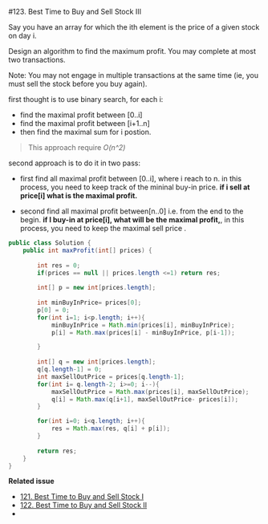#123. Best Time to Buy and Sell Stock III

Say you have an array for which the ith element is the price of a given stock on day i.

Design an algorithm to find the maximum profit. You may complete at most two transactions.

Note:
You may not engage in multiple transactions at the same time (ie, you must sell the stock before you buy again).

first thought is to use binary search, for each i:
* find the maximal profit between [0..i]
* find the maximal profit between [i+1..n]
* then find the maximal sum for i postion.

> This approach require *O(n^2)*

second approach is to do it in two pass:
* first find all maximal profit between [0..i], where i reach to n. in this process, you need to keep track of the mininal buy-in price. **if i sell at price[i] what is the maximal profit.**


* second find all maximal profit between[n..0] i.e. from the end to the begin. **if I buy-in at price[i], what will be the maximal profit,**, in this process, you need to keep the maximal sell price .

```java
public class Solution {
    public int maxProfit(int[] prices) {
        
        int res = 0;
        if(prices == null || prices.length <=1) return res;
        
        int[] p = new int[prices.length];
        
        int minBuyInPrice= prices[0];
        p[0] = 0;
        for(int i=1; i<p.length; i++){
            minBuyInPrice = Math.min(prices[i], minBuyInPrice);
            p[i] = Math.max(prices[i] - minBuyInPrice, p[i-1]);

        }
        
        int[] q = new int[prices.length];
        q[q.length-1] = 0;
        int maxSellOutPrice = prices[q.length-1];
        for(int i= q.length-2; i>=0; i--){
            maxSellOutPrice = Math.max(prices[i], maxSellOutPrice);
            q[i] = Math.max(q[i+1], maxSellOutPrice- prices[i]);
        }

        for(int i=0; i<q.length; i++){
            res = Math.max(res, q[i] + p[i]);
        }
        
        return res;
    }
}
```

**Related issue**
* [121. Best Time to Buy and Sell Stock I](../Directory/121.md) 
* [122. Best Time to Buy and Sell Stock II](../Directory/122.md) 
* 
